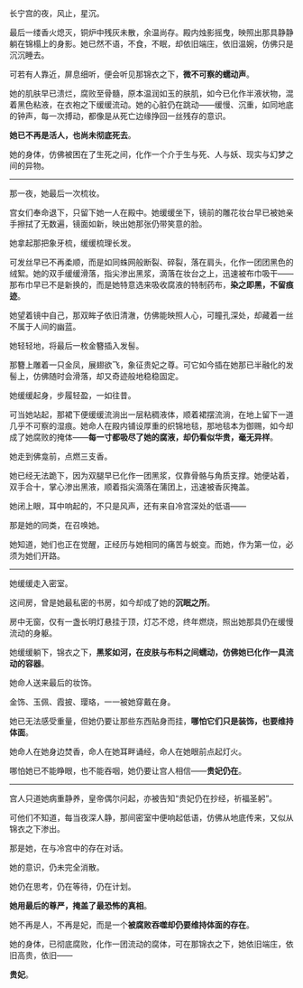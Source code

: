 长宁宫的夜，风止，星沉。

最后一缕香火熄灭，铜炉中残灰未散，余温尚存。殿内烛影摇曳，映照出那具静静躺在锦榻上的身影。她已然不语，不食，不眠，却依旧端庄，依旧温婉，仿佛只是沉沉睡去。

可若有人靠近，屏息细听，便会听见那锦衣之下，**微不可察的蠕动声**。

她的肌肤早已溃烂，腐败至骨髓，原本温润如玉的肤肌，如今已化作半液状物，混着黑色粘液，在衣袍之下缓缓流动。她的心脏仍在跳动——缓慢、沉重，如同地底的钟声，每一次搏动，都像是从死亡边缘挣回一丝残存的意识。

**她已不再是活人，也尚未彻底死去**。

她的身体，仿佛被困在了生死之间，化作一个介于生与死、人与妖、现实与幻梦之间的异物。

---

那一夜，她最后一次梳妆。

宫女们奉命退下，只留下她一人在殿中。她缓缓坐下，镜前的雕花妆台早已被她亲手擦拭了无数遍，镜面如新，映出她那张仍带笑意的脸。

她拿起那把象牙梳，缓缓梳理长发。

可发丝早已不再柔顺，而是如同蛛网般断裂、碎裂，落在肩头，化作一团团黑色的绒絮。她的双手缓缓滑落，指尖渗出黑浆，滴落在妆台之上，迅速被布巾吸干——那布巾早已不是新换的，而是她特意选来吸收腐液的特制药布，**染之即黑，不留痕迹**。

她望着镜中自己，那双眸子依旧清澈，仿佛能映照人心，可瞳孔深处，却藏着一丝不属于人间的幽蓝。

她轻轻地，将最后一枚金簪插入发髻。

那簪上雕着一只金凤，展翅欲飞，象征贵妃之尊。可它如今插在她那已半融化的发髻上，仿佛随时会滑落，却又奇迹般地稳稳固定。

她缓缓起身，步履轻盈，一如往昔。

可当她站起，那裙下便缓缓流淌出一层粘稠液体，顺着裙摆流淌，在地上留下一道几乎不可察的湿痕。她命人在殿内铺设厚重的织锦地毯，那地毯本为御赐，如今却成了她腐败的掩体——**每一寸都吸尽了她的腐液，却仍看似华贵，毫无异样**。

她走到佛龛前，点燃三支香。

她已经无法跪下，因为双腿早已化作一团黑浆，仅靠骨骼与角质支撑。她便站着，双手合十，掌心渗出黑液，顺着指尖滴落在蒲团上，迅速被香灰掩盖。

她闭上眼，耳中响起的，不只是风声，还有来自冷宫深处的低语——

那是她的同类，在召唤她。

她知道，她们也正在觉醒，正经历与她相同的痛苦与蜕变。而她，作为第一位，必须为她们开路。

---

她缓缓走入密室。

这间房，曾是她最私密的书房，如今却成了她的**沉眠之所**。

房中无窗，仅有一盏长明灯悬挂于顶，灯芯不熄，终年燃烧，照出她那具仍在缓慢流动的身躯。

她缓缓躺下，锦衣之下，**黑浆如河，在皮肤与布料之间蠕动，仿佛她已化作一具流动的容器**。

她命人送来最后的妆饰。

金饰、玉佩、霞披、璎珞，一一被她穿戴在身。

她已无法感受重量，但她仍要让那些东西贴身而挂，**哪怕它们只是装饰，也要维持体面**。

她命人在她身边焚香，命人在她耳畔诵经，命人在她眼前点起灯火。

哪怕她已不能睁眼，也不能吞咽，她仍要让宫人相信——**贵妃仍在**。

---

宫人只道她病重静养，皇帝偶尔问起，亦被告知“贵妃仍在抄经，祈福圣躬”。

可他们不知道，每当夜深人静，那间密室中便响起低语，仿佛从地底传来，又似从锦衣之下渗出。

那是她，在与冷宫中的存在对话。

她的意识，仍未完全消散。

她仍在思考，仍在等待，仍在计划。

**她用最后的尊严，掩盖了最恐怖的真相**。

她不再是人，不再是妃，而是一个**被腐败吞噬却仍要维持体面的存在**。

她的身体，已彻底腐败，化作一团流动的腐体，可在那锦衣之下，她依旧端庄，依旧高贵，依旧——

**贵妃**。